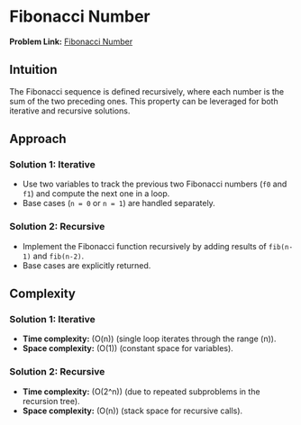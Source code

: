 # Fibonacci Number

**Problem Link:** [Fibonacci Number](https://leetcode.com/problems/fibonacci-number/description/)

## Intuition
The Fibonacci sequence is defined recursively, where each number is the sum of the two preceding ones. This property can be leveraged for both iterative and recursive solutions.

## Approach

### Solution 1: Iterative
- Use two variables to track the previous two Fibonacci numbers (`f0` and `f1`) and compute the next one in a loop.
- Base cases (`n = 0` or `n = 1`) are handled separately.

### Solution 2: Recursive
- Implement the Fibonacci function recursively by adding results of `fib(n-1)` and `fib(n-2)`.
- Base cases are explicitly returned.

## Complexity

### Solution 1: Iterative
- **Time complexity:** \(O(n)\) (single loop iterates through the range \(n\)).
- **Space complexity:** \(O(1)\) (constant space for variables).

### Solution 2: Recursive
- **Time complexity:** \(O(2^n)\) (due to repeated subproblems in the recursion tree).
- **Space complexity:** \(O(n)\) (stack space for recursive calls).
